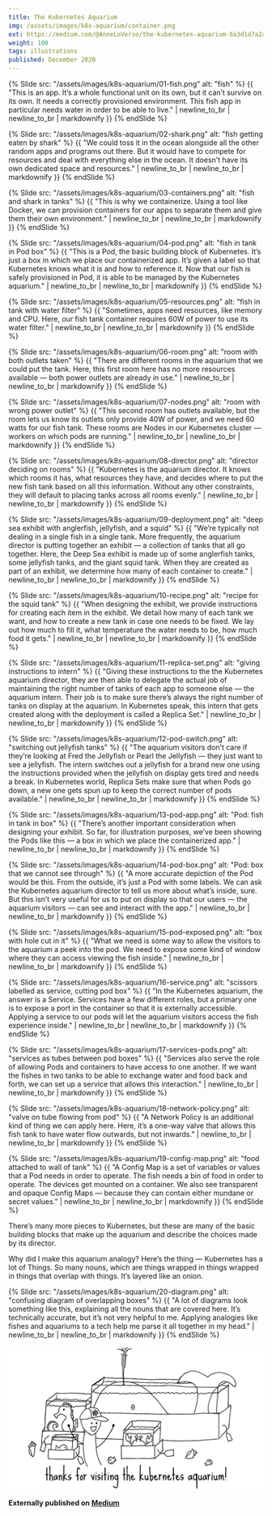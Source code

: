 ```yaml
---
title: The Kubernetes Aquarium
img: /assets/images/k8s-aquarium/container.png
ext: https://medium.com/@AnneLoVerso/the-kubernetes-aquarium-6a3d1d7a2afd
weight: 100
tags: illustrations
published: December 2020
---
```


{% Slide src: "/assets/images/k8s-aquarium/01-fish.png" alt: "fish" %} {{
"This is an app.
It’s a whole functional unit on its own, but it can’t survive on its own. It needs a correctly provisioned environment.
This fish app in particular needs water in order to be able to live."
| newline_to_br | newline_to_br | markdownify }} {% endSlide %}

{% Slide src: "/assets/images/k8s-aquarium/02-shark.png" alt: "fish getting eaten by shark" %} {{
"We could toss it in the ocean alongside all the other random apps and programs out there.
But it would have to compete for resources and deal with everything else in the ocean.
It doesn’t have its own dedicated space and resources."
| newline_to_br | newline_to_br | markdownify }} {% endSlide %}

{% Slide src: "/assets/images/k8s-aquarium/03-containers.png" alt: "fish and shark in tanks" %} {{
"This is why we containerize.
Using a tool like Docker, we can provision containers for our apps to separate them and give them their own environment."
| newline_to_br | newline_to_br | markdownify }} {% endSlide %}

{% Slide src: "/assets/images/k8s-aquarium/04-pod.png" alt: "fish in tank in Pod box" %} {{
"This is a Pod, the basic building block of Kubernetes.
It’s just a box in which we place our containerized app. It’s given a label so that Kubernetes knows what it is and how to reference it.
Now that our fish is safely provisioned in Pod, it is able to be managed by the Kubernetes aquarium." 
| newline_to_br | newline_to_br | markdownify }} {% endSlide %}

{% Slide src: "/assets/images/k8s-aquarium/05-resources.png" alt: "fish in tank with water filter" %} {{
"Sometimes, apps need resources, like memory and CPU.
Here, our fish tank container requires 60W of power to use its water filter."
| newline_to_br | newline_to_br | markdownify }} {% endSlide %}

{% Slide src: "/assets/images/k8s-aquarium/06-room.png" alt: "room with both outlets taken" %} {{
"There are different rooms in the aquarium that we could put the tank.
Here, this first room here has no more resources available — both power outlets are already in use."
| newline_to_br | newline_to_br | markdownify }} {% endSlide %}

{% Slide src: "/assets/images/k8s-aquarium/07-nodes.png" alt: "room with wrong power outlet" %} {{
"This second room has outlets available, but the room lets us know its outlets only provide 40W of power, and we need 60 watts for our fish tank.
These rooms are Nodes in our Kubernetes cluster — workers on which pods are running."
| newline_to_br | newline_to_br | markdownify }} {% endSlide %}

{% Slide src: "/assets/images/k8s-aquarium/08-director.png" alt: "director deciding on rooms" %} {{
"Kubernetes is the aquarium director.
 It knows which rooms it has, what resources they have, and decides where to put the new fish tank based on all this information.
 Without any other constraints, they will default to placing tanks across all rooms evenly."
| newline_to_br | newline_to_br | markdownify }} {% endSlide %}

{% Slide src: "/assets/images/k8s-aquarium/09-deployment.png" alt: "deep sea exhibit with anglerfish, jellyfish, and a squid" %} {{
"We’re typically not dealing in a single fish in a single tank. More frequently, the aquarium director is putting together an exhibit — a collection of tanks that all go together.
 Here, the Deep Sea exhibit is made up of some anglerfish tanks, some jellyfish tanks, and the giant squid tank. When they are created as part of an exhibit, we determine how many of each container to create."
| newline_to_br | newline_to_br | markdownify }} {% endSlide %}

{% Slide src: "/assets/images/k8s-aquarium/10-recipe.png" alt: "recipe for the squid tank" %} {{
"When designing the exhibit, we provide instructions for creating each item in the exhibit.
 We detail how many of each tank we want, and how to create a new tank in case one needs to be fixed. We lay out how much to fill it, what temperature the water needs to be, how much food it gets."
| newline_to_br | newline_to_br | markdownify }} {% endSlide %}

{% Slide src: "/assets/images/k8s-aquarium/11-replica-set.png" alt: "giving instructions to intern" %} {{
"Giving these instructions to the the Kubernetes aquarium director, they are then able to delegate the actual job of maintaining the right number of tanks of each app to someone else — the aquarium intern.
 Their job is to make sure there’s always the right number of tanks on display at the aquarium. In Kubernetes speak, this intern that gets created along with the deployment is called a Replica Set."
| newline_to_br | newline_to_br | markdownify }} {% endSlide %}

{% Slide src: "/assets/images/k8s-aquarium/12-pod-switch.png" alt: "switching out jellyfish tanks" %} {{
"The aquarium visitors don’t care if they’re looking at Fred the Jellyfish or Pearl the Jellyfish — they just want to see a jellyfish.
 The intern switches out a jellyfish for a brand new one using the instructions provided when the jellyfish on display gets tired and needs a break.
 In Kubernetes world, Replica Sets make sure that when Pods go down, a new one gets spun up to keep the correct number of pods available."
| newline_to_br | newline_to_br | markdownify }} {% endSlide %}

{% Slide src: "/assets/images/k8s-aquarium/13-pod-app.png" alt: "Pod: fish in tank in box" %} {{
"There’s another important consideration when designing your exhibit.
 So far, for illustration purposes, we’ve been showing the Pods like this — a box in which we place the containerized app."
| newline_to_br | newline_to_br | markdownify }} {% endSlide %}

{% Slide src: "/assets/images/k8s-aquarium/14-pod-box.png" alt: "Pod: box that we cannot see through" %} {{
"A more accurate depiction of the Pod would be this. From the outside, it’s just a Pod with some labels.
 We can ask the Kubernetes aquarium director to tell us more about what’s inside, sure. But this isn’t very useful for us to put on display so that our users — the aquarium visitors — can see and interact with the app."
| newline_to_br | newline_to_br | markdownify }} {% endSlide %}

{% Slide src: "/assets/images/k8s-aquarium/15-pod-exposed.png" alt: "box with hole cut in it" %} {{
"What we need is some way to allow the visitors to the aquarium a peek into the pod.
 We need to expose some kind of window where they can access viewing the fish inside."
| newline_to_br | newline_to_br | markdownify }} {% endSlide %}

{% Slide src: "/assets/images/k8s-aquarium/16-service.png" alt: "scissors labelled as service, cutting pod box" %} {{
"In the Kubernetes aquarium, the answer is a Service. Services have a few different roles, but a primary one is to expose a port in the container so that it is externally accessible.
 Applying a service to our pods will let the aquarium visitors access the fish experience inside."
| newline_to_br | newline_to_br | markdownify }} {% endSlide %}

{% Slide src: "/assets/images/k8s-aquarium/17-services-pods.png" alt: "services as tubes between pod boxes" %} {{
"Services also serve the role of allowing Pods and containers to have access to one another.
 If we want the fishes in two tanks to be able to exchange water and food back and forth, we can set up a service that allows this interaction."
| newline_to_br | newline_to_br | markdownify }} {% endSlide %}

{% Slide src: "/assets/images/k8s-aquarium/18-network-policy.png" alt: "valve on tube flowing from pod" %} {{
"A Network Policy is an additional kind of thing we can apply here.
 Here, it’s a one-way valve that allows this fish tank to have water flow outwards, but not inwards."
| newline_to_br | newline_to_br | markdownify }} {% endSlide %}

{% Slide src: "/assets/images/k8s-aquarium/19-config-map.png" alt: "food attached to wall of tank" %} {{
"A Config Map is a set of variables or values that a Pod needs in order to operate.
 The fish needs a bin of food in order to operate. The devices get mounted on a container.
 We also see transparent and opaque Config Maps — because they can contain either mundane or secret values."
| newline_to_br | newline_to_br | markdownify }} {% endSlide %}

There’s many more pieces to Kubernetes, but these are many of the basic building blocks that make up the aquarium and describe the choices made by its director.

Why did I make this aquarium analogy? Here’s the thing — Kubernetes has a lot of Things. So many nouns, which are things wrapped in things wrapped in things that overlap with things. It’s layered like an onion.

{% Slide src: "/assets/images/k8s-aquarium/20-diagram.png" alt: "confusing diagram of overlapping boxes" %} {{
"A lot of diagrams look something like this, explaining all the nouns that are covered here.
It’s technically accurate, but it’s not very helpful to me. Applying analogies like fishes and aquariums to a tech help me parse it all together in my head."
| newline_to_br | newline_to_br | markdownify }} {% endSlide %}

![many fish tanks and happy aquarium director](/assets/images/k8s-aquarium/21-aquarium.png)

**Externally published on [Medium](https://medium.com/@AnneLoVerso/the-kubernetes-aquarium-6a3d1d7a2afd)**
